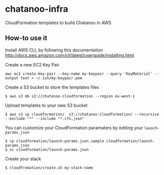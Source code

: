chatanoo-infra
==============

CloudFormation templates to build Chatanoo in AWS


How-to use it
-------------

Install AWS CLI, by following this documentation http://docs.aws.amazon.com/cli/latest/userguide/installing.html

Create a new EC2 Key Pair

```
aws ec2 create-key-pair --key-name my-keypair --query 'KeyMaterial' --output text > ~/.ssh/my-keypair.pem
``` 

Create a S3 bucket to store the templates files

```
$ aws s3 mb s3://chatanoo-cloudformation --region eu-west-1
```

Upload templates to your new S3 bucket

```
$ aws s3 cp cloudformation/  s3://chatanoo-cloudformation/ --recursive --exclude "*" --include "*.cfn.json"
```

You can customize your CloudFormation paramaters by editing your `launch-params.json`

```
$ cp cloudformation/launch-params.json.sample cloudformation/launch-params.json
$ vi cloudformation/launch-params.json
```

Create your stack

```
$ cloudfromation/create.sh my-stack-name
```